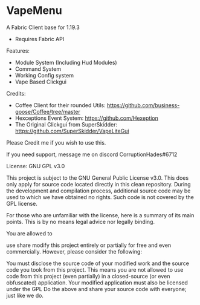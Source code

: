 # VapeMenu
A Fabric Client base for 1.19.3
- Requires Fabric API

Features:
  - Module System (Including Hud Modules)
  - Command System
  - Working Config system
  - Vape Based Clickgui

Credits:
  - Coffee Client for their rounded Utils: https://github.com/business-goose/Coffee/tree/master
  - Hexceptions Event System: https://github.com/Hexeption
  - The Original Clickgui from SuperSkidder: https://github.com/SuperSkidder/VapeLiteGui

Please Credit me if you wish to use this.

If you need support, message me on discord CorruptionHades#6712

License: GNU GPL v3.0

This project is subject to the GNU General Public License v3.0. This does only apply for source code located directly in this clean repository. During the development and compilation process, additional source code may be used to which we have obtained no rights. Such code is not covered by the GPL license.

For those who are unfamiliar with the license, here is a summary of its main points. This is by no means legal advice nor legally binding.

You are allowed to

use share modify this project entirely or partially for free and even commercially. However, please consider the following:

You must disclose the source code of your modified work and the source code you took from this project. This means you are not allowed to use code from this project (even partially) in a closed-source (or even obfuscated) application. Your modified application must also be licensed under the GPL Do the above and share your source code with everyone; just like we do.
